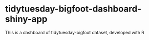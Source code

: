 # tidytuesday-bigfoot-dashboard-shiny-app
 This is a dashboard of tidytuesday-bigfoot dataset, developed  with R
